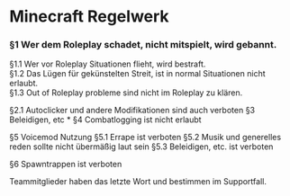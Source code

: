 # Minecraft Regelwerk

### §1 Wer dem Roleplay schadet, nicht mitspielt, wird gebannt.
§1.1 Wer vor Roleplay Situationen flieht, wird bestraft.</br>
§1.2 Das Lügen für gekünstelten Streit, ist in normal Situationen nicht erlaubt.</br>
§1.3 Out of Roleplay probleme sind nicht im Roleplay zu klären.</br>

§2.1 Autoclicker und andere Modifikationen sind auch verboten
§3 Beleidigen, etc      *
§4 Combatlogging ist nicht erlaubt

§5 Voicemod Nutzung
§5.1 Errape ist verboten
§5.2 Musik und generelles reden sollte nicht übermäßig laut sein
§5.3 Beleidigen, etc. ist verboten

§6 Spawntrappen ist verboten


Teammitglieder haben das letzte Wort und bestimmen im Supportfall.
